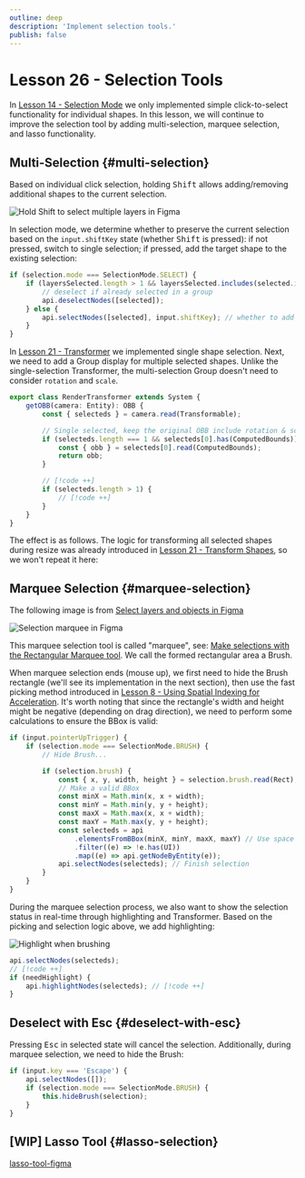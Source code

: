 ```yaml
---
outline: deep
description: 'Implement selection tools.'
publish: false
---
```


<script setup>
import MultiSelection from '../components/MultiSelection.vue'
</script>

# Lesson 26 - Selection Tools

In [Lesson 14 - Selection Mode] we only implemented simple click-to-select functionality for individual shapes. In this lesson, we will continue to improve the selection tool by adding multi-selection, marquee selection, and lasso functionality.

## Multi-Selection {#multi-selection}

Based on individual click selection, holding <kbd>Shift</kbd> allows adding/removing additional shapes to the current selection.

![Hold <kbd>Shift</kbd> to select multiple layers in Figma](https://d33v4339jhl8k0.cloudfront.net/docs/assets/5aa962fe2c7d3a2c4983093d/images/5c8042572c7d3a0cb93253d5/file-TQrRIcwMNR.gif)

In selection mode, we determine whether to preserve the current selection based on the `input.shiftKey` state (whether <kbd>Shift</kbd> is pressed): if not pressed, switch to single selection; if pressed, add the target shape to the existing selection:

```ts
if (selection.mode === SelectionMode.SELECT) {
    if (layersSelected.length > 1 && layersSelected.includes(selected.id)) {
        // deselect if already selected in a group
        api.deselectNodes([selected]);
    } else {
        api.selectNodes([selected], input.shiftKey); // whether to add to existed selection
    }
}
```

In [Lesson 21 - Transformer] we implemented single shape selection. Next, we need to add a Group display for multiple selected shapes. Unlike the single-selection Transformer, the multi-selection Group doesn't need to consider `rotation` and `scale`.

```ts
export class RenderTransformer extends System {
    getOBB(camera: Entity): OBB {
        const { selecteds } = camera.read(Transformable);

        // Single selected, keep the original OBB include rotation & scale.
        if (selecteds.length === 1 && selecteds[0].has(ComputedBounds)) {
            const { obb } = selecteds[0].read(ComputedBounds);
            return obb;
        }

        // [!code ++]
        if (selecteds.length > 1) {
            // [!code ++]
        }
    }
}
```

The effect is as follows. The logic for transforming all selected shapes during resize was already introduced in [Lesson 21 - Transform Shapes], so we won't repeat it here:

<MultiSelection />

## Marquee Selection {#marquee-selection}

The following image is from [Select layers and objects in Figma]

![Selection marquee in Figma](https://d33v4339jhl8k0.cloudfront.net/docs/assets/5aa962fe2c7d3a2c4983093d/images/5c8042ec04286350d088ba04/file-tAFIn9Cimd.gif)

This marquee selection tool is called "marquee", see: [Make selections with the Rectangular Marquee tool]. We call the formed rectangular area a Brush.

When marquee selection ends (mouse up), we first need to hide the Brush rectangle (we'll see its implementation in the next section), then use the fast picking method introduced in [Lesson 8 - Using Spatial Indexing for Acceleration]. It's worth noting that since the rectangle's width and height might be negative (depending on drag direction), we need to perform some calculations to ensure the BBox is valid:

```ts
if (input.pointerUpTrigger) {
    if (selection.mode === SelectionMode.BRUSH) {
        // Hide Brush...

        if (selection.brush) {
            const { x, y, width, height } = selection.brush.read(Rect);
            // Make a valid BBox
            const minX = Math.min(x, x + width);
            const minY = Math.min(y, y + height);
            const maxX = Math.max(x, x + width);
            const maxY = Math.max(y, y + height);
            const selecteds = api
                .elementsFromBBox(minX, minY, maxX, maxY) // Use space index
                .filter((e) => !e.has(UI))
                .map((e) => api.getNodeByEntity(e));
            api.selectNodes(selecteds); // Finish selection
        }
    }
}
```

During the marquee selection process, we also want to show the selection status in real-time through highlighting and Transformer. Based on the picking and selection logic above, we add highlighting:

![Highlight when brushing](/brush.gif)

```ts
api.selectNodes(selecteds);
// [!code ++]
if (needHighlight) {
    api.highlightNodes(selecteds); // [!code ++]
}
```

## Deselect with Esc {#deselect-with-esc}

Pressing <kbd>Esc</kbd> in selected state will cancel the selection. Additionally, during marquee selection, we need to hide the Brush:

```ts
if (input.key === 'Escape') {
    api.selectNodes([]);
    if (selection.mode === SelectionMode.BRUSH) {
        this.hideBrush(selection);
    }
}
```

## [WIP] Lasso Tool {#lasso-selection}

[lasso-tool-figma]

[Lesson 14 - Selection Mode]: /guide/lesson-014#select-mode
[Lesson 21 - Transformer]: /guide/lesson-021
[Lesson 21 - Transform Shapes]: /guide/lesson-021#transform-shape
[Select layers and objects in Figma]: https://help.figma.com/hc/en-us/articles/360040449873-Select-layers-and-objects
[Make selections with the Rectangular Marquee tool]: https://helpx.adobe.com/photoshop/using/tool-techniques/rectangular-marquee-tool.html
[Lesson 8 - Using Spatial Indexing for Acceleration]: /guide/lesson-008#using-spatial-indexing
[lasso-tool-figma]: https://github.com/kernel-picnic/lasso-tool-figma
